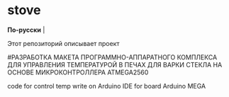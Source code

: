 # stove

**По-русски** |

Этот репозиторий описывает проект 

#РАЗРАБОТКА МАКЕТА ПРОГРАММНО-АППАРАТНОГО КОМПЛЕКСА ДЛЯ
 УПРАВЛЕНИЯ ТЕМПЕРАТУРОЙ В ПЕЧАХ ДЛЯ ВАРКИ СТЕКЛА НА ОСНОВЕ МИКРОКОНТРОЛЛЕРА ATMEGA2560

 code for control temp write on Arduino IDE for board Arduino MEGA
